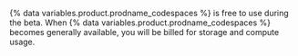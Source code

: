 {% data variables.product.prodname_codespaces %} is free to use during the beta. When {% data variables.product.prodname_codespaces %} becomes generally available, you will be billed for storage and compute usage.
